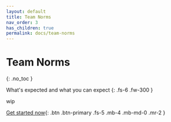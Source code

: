 ```yaml
---
layout: default
title: Team Norms
nav_order: 3
has_children: true
permalink: docs/team-norms
---
```


# Team Norms
{: .no_toc }

What's expected and what you can expect 
{: .fs-6 .fw-300 }

wip

[Get started now](team){: .btn .btn-primary .fs-5 .mb-4 .mb-md-0 .mr-2 } 

